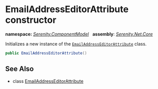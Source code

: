 # EmailAddressEditorAttribute constructor
**namespace:** *[Serenity.ComponentModel](../../README.md#serenity.componentmodel-namespace)*   **assembly**: *[Serenity.Net.Core](../../README.md)*

Initializes a new instance of the [`EmailAddressEditorAttribute`](../EmailAddressEditorAttribute.md) class.

```csharp
public EmailAddressEditorAttribute()
```

## See Also

* class [EmailAddressEditorAttribute](../EmailAddressEditorAttribute.md)